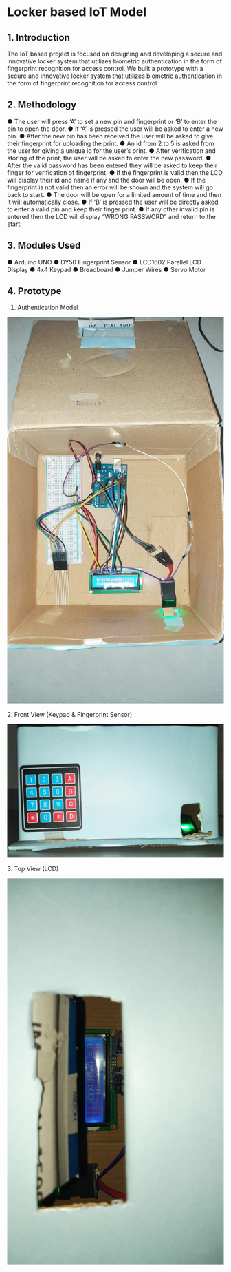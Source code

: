# Locker based IoT Model

## 1. Introduction
The IoT based project is focused on designing and developing a secure and innovative locker system that utilizes biometric authentication in the form of fingerprint recognition for access control. We built a prototype with a secure and innovative locker system that utilizes biometric authentication in the form of fingerprint recognition for access control
## 2. Methodology 
● The user will press ‘A’ to set a new pin and fingerprint or ‘B’ to enter the pin to open the door.
● If ‘A’ is pressed the user will be asked to enter a new pin.
● After the new pin has been received the user will be asked to give their fingerprint for
uploading the print.
● An id from 2 to 5 is asked from the user for giving a unique id for the user’s print.
● After verification and storing of the print, the user will be asked to enter the new
password.
● After the valid password has been entered they will be asked to keep their finger for
verification of fingerprint.
● If the fingerprint is valid then the LCD will display their id and name if any and the door
will be open.
● If the fingerprint is not valid then an error will be shown and the system will go back to
start.
● The door will be open for a limited amount of time and then it will automatically close.
● If ‘B’ is pressed the user will be directly asked to enter a valid pin and keep their finger
print.
● If any other invalid pin is entered then the LCD will display “WRONG PASSWORD”
and return to the start.
## 3. Modules Used 
● Arduino UNO
● DY50 Fingerprint Sensor
● LCD1602 Parallel LCD Display
● 4x4 Keypad
● Breadboard
● Jumper Wires
● Servo Motor
## 4. Prototype
1. Authentication Model
<p align="center">
  <img src="Model Pictures/Authentication Model.jpeg"/>

</p>
2. Front View (Keypad & Fingerprint Sensor)
<p align="center">
  <img src="Model Pictures/Front View.jpeg"/>

</p>
3. Top View (LCD)
<p align="center">
  <img src="Model Pictures/Top View.jpeg"/>

</p>
